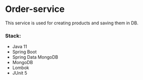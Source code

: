 # Order-service

This service is used for creating products and saving them in DB.

### Stack:

* Java 11
* Spring Boot
* Spring Data MongoDB
* MongoDB
* Lombok
* JUnit 5

